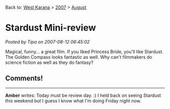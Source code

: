 Back to: [West Karana](/posts/westkarana.md) > [2007](/posts/2007/westkarana.md) > [August](./westkarana.md)
# Stardust Mini-review

*Posted by Tipa on 2007-08-12 06:45:02*

Magical, funny... a great film. If you liked Princess Bride, you'll like Stardust. The Golden Compass looks fantastic as well. Why can't filmmakers do science fiction as well as they do fantasy?
## Comments!

---

**Amber** writes: Today must be review day. :) I held back on seeing Stardust this weekend but I guess I know what I'm doing Friday night now.


